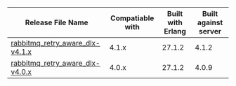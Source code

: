 | Release File Name                                                  | Compatiable with  | Built with Erlang | Built against server |
|--------------------------------------------------------------------|-------------------|-------------------|----------------------|
| [rabbitmq_retry_aware_dlx-v4.1.x](rabbitmq_retry_aware_dlx-v4.1.x) | 4.1.x             | 27.1.2            | 4.1.2
| [rabbitmq_retry_aware_dlx-v4.0.x](rabbitmq_retry_aware_dlx-v4.0.x) | 4.0.x             | 27.1.2            | 4.0.9